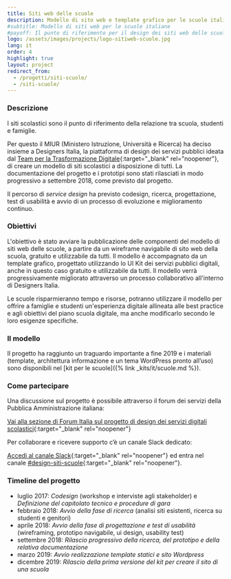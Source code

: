 ```yaml
---
title: Siti web delle scuole
description: Modello di sito web e template grafico per le scuole italiane, gratis e a disposizione di tutti.
#subtitle: Modello di siti web per le scuole italiane
#payoff: Il punto di riferimento per il design dei siti web delle scuole
logo: /assets/images/projects/logo-sitiweb-scuole.jpg
lang: it
order: 4
highlight: true
layout: project
redirect_from:
  - /progetti/siti-scuole/
  - /siti-scuole/
---
```


### Descrizione

I siti scolastici sono il punto di riferimento della relazione tra scuola, studenti e famiglie.

Per questo il MIUR (Ministero Istruzione, Università e Ricerca) ha deciso insieme a Designers Italia, la piattaforma di design dei servizi pubblici ideata dal [Team per la Trasformazione Digitale](https://teamdigitale.governo.it/){:target="_blank" rel="noopener"}, di creare un modello di siti scolastici a disposizione di tutti.
La documentazione del progetto e i prototipi sono stati rilasciati in modo progressivo a settembre 2018, come previsto dal progetto.

Il percorso di *service design* ha previsto codesign, ricerca, progettazione, test di usabilità e avvio di un processo di evoluzione e miglioramento continuo.

### Obiettivi

L'obiettivo è stato avviare la pubblicazione delle componenti del modello di siti web delle scuole, a partire da un wireframe navigabile di sito web della scuola, gratuito e utilizzabile da tutti. Il modello è accompagnato da un template grafico, progettato utilizzando lo UI Kit dei servizi pubblici digitali, anche in questo caso gratuito e utilizzabile da tutti. Il modello verrà progressivamente migliorato attraverso un processo collaborativo all'interno di Designers Italia.

Le scuole risparmieranno tempo e risorse, potranno utilizzare il modello per offrire a famiglie e studenti un'esperienza digitale allineata alle best practice e agli obiettivi del piano scuola digitale, ma anche modificarlo secondo le loro esigenze specifiche.

### Il modello

Il progetto ha raggiunto un traguardo importante a fine 2019 e i materiali (template, architettura informazione e un tema WordPress pronto all’uso) sono disponibili nel [kit per le scuole]({% link _kits/it/scuole.md %}).

### Come partecipare

Una discussione sul progetto è possibile attraverso il forum dei servizi della Pubblica Amministrazione italiana:

[Vai alla sezione di Forum Italia sul progetto di design dei servizi digitali scolastici](https://forum.italia.it/t/design-dei-servizi-digitali-delle-scuole-ricerca-sugli-utenti-prototipazione-e-linee-guida-progettuali/4100){:target="_blank" rel="noopener"}

Per collaborare e ricevere supporto c’è un canale Slack dedicato:

[Accedi al canale Slack](https://slack.developers.italia.it/){:target="_blank" rel="noopener"} ed entra nel canale [#design-siti-scuole](https://developersitalia.slack.com/archives/CQ7J0KANT){:target="_blank" rel="noopener"}.

### Timeline del progetto

* luglio 2017: *Codesign* (workshop e interviste agli stakeholder) e *Definizione del capitolato tecnico e procedure di gara*
* febbraio 2018: *Avvio della fase di ricerca* (analisi siti esistenti, ricerca su studenti e genitori)
* aprile 2018: *Avvio della fase di progettazione e test di usabilità* (wireframing, prototipo navigabile, ui design, usability test)
* settembre 2018: *Rilascio progressivo della ricerca, del prototipo e della relativa documentazione*
* marzo 2019: *Avvio realizzazione template statici e sito Wordpress*
* dicembre 2019: *Rilascio della prima versione del kit per creare il sito di una scuola*
